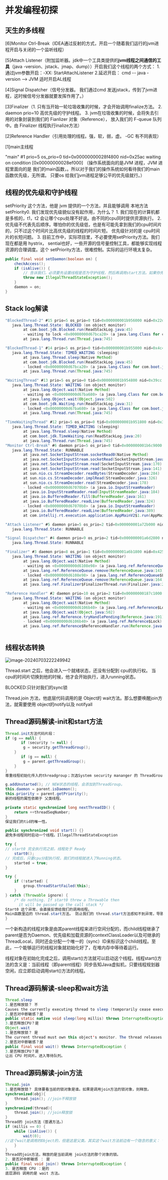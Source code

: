 # 并发编程初探

## 天生的多线程

[6]Monitor Ctrl-Break（IDEA通过反射的方式，开启一个随着我们运行的jvm进程开启与关闭的一个监听线程）

[5]Attach Listener（附加监听器。jdk中一个工具类提供的**jvm线程之间通信的工具**（java -version、jstack、jmap、dump））开启我们这个线程的两个方式： 1. 通过jvm参数开启：-XX: StartAttachListener  2.延迟开启： cmd -- java -version -->  JVM 适时开启AL线程

[4]Signal Dispatcher（信号分发器。 我们通过cmd 发送jstack，传到了jvm进程，这时候信号分发器就要发挥作用了。）

[3]Finalizer（1. 只有当开始一轮垃圾收集的时候，才会开始调用finalize方法。 2.  daemon prio=10 高优先级的守护线程。  3. jvm在垃圾收集的时候，会将失去引用的对象封装到我们的 Fianlizer 对象（Reference）， 放入我们的 F-queue 队列中。由 Finalizer 线程执行inalize方法）

[2]Reference Handler（引用处理的线程。强，软，弱，虚。 -GC 有不同表现）

[1]main主线程

"main" #1 prio=5 os_prio=0 tid=0x00000000028f4800 nid=0x25ac waiting on condition [0x00000000028ef000] （操作系统面向的是JVM 进程，JVM 进程里面向的是 我们的main函数，。所以对于我们的操作系统如何看待我们的main函数优先级，无所谓。 只要os 给我们jvm进程足够公平的优先级就行。）

## 线程的优先级和守护线程

setPriority 这个方法，他是 jvm 提供的一个方法，并且能够调用 本地方法 setPriority0. 我们发现优先级貌似没有起作用，为什么？ 1. 我们现在的计算机都是多核的，t1，t2 会让哪个cpu处理不好说。由不同的cpu同时提供资源执行。 2. 优先级不代表先后顺序。哪怕你的优先级低，也是有可能先拿到我们的cpu时间片的，只不过这个时间片比高优先级的线程的时间片短。 优先级针对的是 cpu时间片的长短问题。 3. 目前工作中，实际项目里，不必要使用setPriority方法。我们现在都是用 hystrix， sential也好，一些开源的信号量控制工具，都能够实现线程资源的合理调度。这个 setPriority方法，很难控制。实际的运行环境太复杂。

```java
public final void setDaemon(boolean on) {
    checkAccess();
    if (isAlive()) {
		// 告诉我们，必须要先设置线程是否为守护线程，然后再调用start方法。如果你先调用start。 isAlive = true.
        throw new IllegalThreadStateException();
    }
    daemon = on;
}
```

## Stack log解读

```java
"BlockedThread-2" #15 prio=5 os_prio=0 tid=0x000000001b956000 nid=0x22d8 waiting for monitor entry [0x000000001d0be000] (发现死锁，一直不会释放的话)
   java.lang.Thread.State: BLOCKED (on object monitor)
        at com.boot.jdk.Blocked.run(ReadStackLog.java:45)
        - waiting to lock <0x00000000d67bca20> (a java.lang.Class for com.boot.jdk.Blocked)
        at java.lang.Thread.run(Thread.java:745)

"BlockedThread-1" #14 prio=5 os_prio=0 tid=0x000000001b955000 nid=0x4c4c waiting on condition [0x000000001cfbf000]
   java.lang.Thread.State: TIMED_WAITING (sleeping)
        at java.lang.Thread.sleep(Native Method)
        at com.boot.jdk.Blocked.run(ReadStackLog.java:45)
        - locked <0x00000000d67bca20> (a java.lang.Class for com.boot.jdk.Blocked)
        at java.lang.Thread.run(Thread.java:745)

"WaitingThread" #13 prio=5 os_prio=0 tid=0x000000001b954800 nid=0x39cc in Object.wait() [0x000000001cebf000]
   java.lang.Thread.State: WAITING (on object monitor)
        at java.lang.Object.wait(Native Method)
        - waiting on <0x00000000d67ba680> (a java.lang.Class for com.boot.jdk.Waiting)
        at java.lang.Object.wait(Object.java:502)
        at com.boot.jdk.Waiting.run(ReadStackLog.java:31)
        - locked <0x00000000d67ba680> (a java.lang.Class for com.boot.jdk.Waiting)
        at java.lang.Thread.run(Thread.java:745)

"TimeWaitingThread" #12 prio=5 os_prio=0 tid=0x000000001b951800 nid=0x3820 waiting on condition [0x000000001cdbe000]
   java.lang.Thread.State: TIMED_WAITING (sleeping)
        at java.lang.Thread.sleep(Native Method)
        at com.boot.jdk.TimeWaiting.run(ReadStackLog.java:20)
        at java.lang.Thread.run(Thread.java:745)
"Monitor Ctrl-Break" #6 daemon prio=5 os_prio=0 tid=0x000000001b6c9000 nid=0x1210 runnable [0x000000001c6be000]
   java.lang.Thread.State: RUNNABLE
        at java.net.SocketInputStream.socketRead0(Native Method)
        at java.net.SocketInputStream.socketRead(SocketInputStream.java:116)
        at java.net.SocketInputStream.read(SocketInputStream.java:170)
        at java.net.SocketInputStream.read(SocketInputStream.java:141)
        at sun.nio.cs.StreamDecoder.readBytes(StreamDecoder.java:284)
        at sun.nio.cs.StreamDecoder.implRead(StreamDecoder.java:326)
        at sun.nio.cs.StreamDecoder.read(StreamDecoder.java:178)
        - locked <0x00000000d67070b8> (a java.io.InputStreamReader)
        at java.io.InputStreamReader.read(InputStreamReader.java:184)
        at java.io.BufferedReader.fill(BufferedReader.java:161)
        at java.io.BufferedReader.readLine(BufferedReader.java:324)
        - locked <0x00000000d67070b8> (a java.io.InputStreamReader)
        at java.io.BufferedReader.readLine(BufferedReader.java:389)
        at com.intellij.rt.execution.application.AppMainV2$1.run(AppMainV2.java:64)

"Attach Listener" #5 daemon prio=5 os_prio=2 tid=0x000000001a72b000 nid=0x4ea8 waiting on condition [0x0000000000000000]
   java.lang.Thread.State: RUNNABLE

"Signal Dispatcher" #4 daemon prio=9 os_prio=2 tid=0x000000001a6d2800 nid=0x3d94 runnable [0x0000000000000000]
   java.lang.Thread.State: RUNNABLE

"Finalizer" #3 daemon prio=8 os_prio=1 tid=0x000000001a6b1800 nid=0x4254 in Object.wait() [0x000000001ab8f000] （只有进行垃圾收集的时候，才会被notify。 用到我们的 signal Dispatcher）
   java.lang.Thread.State: WAITING (on object monitor)
        at java.lang.Object.wait(Native Method)
        - waiting on <0x00000000d6108e98> (a java.lang.ref.ReferenceQueue$Lock)
        at java.lang.ref.ReferenceQueue.remove(ReferenceQueue.java:143)
        - locked <0x00000000d6108e98> (a java.lang.ref.ReferenceQueue$Lock)
        at java.lang.ref.ReferenceQueue.remove(ReferenceQueue.java:164)
        at java.lang.ref.Finalizer$FinalizerThread.run(Finalizer.java:209)

"Reference Handler" #2 daemon prio=10 os_prio=2 tid=0x00000000187c1000 nid=0x48a8 in Object.wait() [0x000000001a68f000] （引用处理线程。）
   java.lang.Thread.State: WAITING (on object monitor)
        at java.lang.Object.wait(Native Method)
        - waiting on <0x00000000d6106b40> (a java.lang.ref.Reference$Lock)
        at java.lang.Object.wait(Object.java:502)
        at java.lang.ref.Reference.tryHandlePending(Reference.java:191)
        - locked <0x00000000d6106b40> (a java.lang.ref.Reference$Lock)
        at java.lang.ref.Reference$ReferenceHandler.run(Reference.java:153)       
       
```

## 线程状态转换

![image-20240703222249942](assets/image-20240703222249942.png)

Thread.start 之后，他会进入一个就绪状态，还没有分配到 cpu的执行权。 当cpu的时间片切换到他的时候，他才会开始执行，进入running状态。

BLOCKED:只针对我们的sync锁

Thread.join 方法，他底层代码调用的是 Object的 wait方法。那么想要唤醒join方法，就需要使用 object的notify以及 notifyall

## Thread源码解读-init和start方法

```java
Thread.init方法代码片段：
if (g == null) {
       if (security != null) {
        g = security.getThreadGroup();
    }
       if (g == null) {
        g = parent.getThreadGroup();
    }
}
尊重线程初始化传入的threadgroup；次选System security mananger 的 ThreadGroup；再次选 parent的 ThreadGroup。

g.addUnstarted(); // NEW状态的线程，会添加到ThreadGroup。
this.daemon = parent.isDaemon();
this.priority = parent.getPriority();
新的线程的属性依赖于 父类线程。

private static synchronized long nextThreadID() {
    return ++threadSeqNumber;
}
保证我们的tid的唯一性。

public synchronized void start() {}
避免多线程同时启动一个线程。IllegalThreadStateException

try {
// start0 完全执行完之前，线程处于 Ready
    start0();
// 完成后，只要cpu分配执行权，我们的线程就进入了Running状态。
    started = true;
}

try {
    if (!started) {
        group.threadStartFailed(this);
    }
} catch (Throwable ignore) {
    /* do nothing. If start0 threw a Throwable then
      it will be passed up the call stack */
Start0 这个异常，会直接反馈给我们的调用线程。
Main函数里边的 thread.start方法。 防止我们的 thread.start方法感知不到异常，导致程序的错误的继续执行。
}
```

一个新构造的线程对象是由其parent线程来进行空间分配的，而child线程继承了parent是否为Daemon、优先级和加载资源的contextClassLoader以及可继承的ThreadLocal，同时还会分配一个唯一的（sync）ID来标识这个child线程。至此，一个能够运行的线程对象就初始化好了，在堆内存中等待着运行。

线程对象在初始化完成之后，调用start()方法就可以启动这个线程。线程start()方法的含义是：当前线程（即parent线程）同步告知Java虚拟机，只要线程规划器空闲，应立即启动调用start()方法的线程。

## Thread源码解读-sleep和wait方法

```java
Thread.sleep
1.是否释放锁？ 不
Causes the currently executing thread to sleep (temporarily cease execution) for the specified number of milliseconds, subject to the precision and accuracy of system timers and schedulers. The thread does not lose ownership of any monitors.
2.是否对中断敏感？是
public static native void sleep(long millis) throws InterruptedException;
3.是否释放CPU？是
Object.wait
1.是否释放锁？ 是
The current thread must own this object's monitor. The thread releases ownership of this monitor and waits until another thread notifies threads waiting on this object's monitor to wake up either through a call to the notify method or the notifyAll method. The thread then waits until it can re-obtain ownership of the monitor and resumes execution.
2.是否对中断敏感？是
public final void wait() throws InterruptedException {
3.是否释放CPU？是
让出 CPU 时间片。进入等待队列。    
```

## Thread源码解读-join方法

```java
Thread.join
1.是否释放锁？ 具体要看当前的锁对象是谁。如果是调用join方法的锁对象，则释放。  
synchronized(obj){
    thread.join(); //join不释放锁
}
synchronized(thread){
    thread.join(); //join释放锁
}
Thread的 join方法（普通方法。）
if (millis == 0) {
    while (isAlive()) {
        wait(0);
//这个wait是调用的Object的，但是这是父类。其实这个wait方法前边有一个隐含的意义： this.wait(不是很准确)--》 当前的线程类（Thread类--有一个当前的线程）。 其实目前来看，这个是当前线程释放了cpu，而且是当前线程（Thread类）这个对象释放了锁。
    }
}
Thread的join方法，释放的是当前调用 join方法的那个对象的锁。
2. 是否对中断敏感 ： 是
public final void join() throws InterruptedException {
3. 是否释放 CPU ：是的    
底层源码 调用的是 wait 方法。  
```

